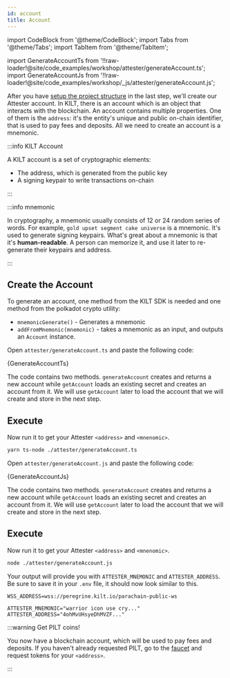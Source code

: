 ```yaml
---
id: account
title: Account
---
```


import CodeBlock from '@theme/CodeBlock';
import Tabs from '@theme/Tabs';
import TabItem from '@theme/TabItem';

import GenerateAccountTs from '!!raw-loader!@site/code_examples/workshop/attester/generateAccount.ts';
import GenerateAccountJs from '!!raw-loader!@site/code_examples/workshop/_js/attester/generateAccount.js';

After you have [setup the project structure](./) in the last step, we'll create our <span className="label-role attester">Attester</span> account.
In KILT, there is an account which is an object that interacts with the blockchain.
An account contains multiple properties.
One of them is the `address`: it's the entity's unique and public on-chain identifier, that is used to pay fees and deposits.
All we need to create an account is a mnemonic.

:::info KILT Account

A KILT account is a set of cryptographic elements:

- The address, which is generated from the public key
- A signing keypair to write transactions on-chain

:::

:::info mnemonic

In cryptography, a mnemonic usually consists of 12 or 24 random series of words.
For example, `gold upset segment cake universe` is a mnemonic.
It's used to generate signing keypairs.
What's great about a mnemonic is that it's **human-readable**.
A person can memorize it, and use it later to re-generate their keypairs and address.

:::

## Create the Account

To generate an account, one method from the KILT SDK is needed and one method from the polkadot crypto utility:

- `mnemonicGenerate()` - Generates a mnemonic
- `addFromMnemonic(mnemonic)` - takes a mnemonic as an input, and outputs an `Account` instance.

<Tabs>
  <TabItem value='ts' label='Typescript' default>

  Open `attester/generateAccount.ts` and paste the following code:

  <CodeBlock className="language-ts" title="attester/generateAccount.ts">
    {GenerateAccountTs}
  </CodeBlock>

  The code contains two methods.
  `generateAccount` creates and returns a new account while `getAccount` loads an existing secret and creates an account from it.
  We will use `getAccount` later to load the account that we will create and store in the next step.

  ## Execute

  Now run it to get your <span className="label-role attester">Attester</span> `<address>` and `<mnenomic>`.

  ```bash
  yarn ts-node ./attester/generateAccount.ts
  ```
  
  </TabItem>
  <TabItem value='js' label='Javascript' default>

  Open `attester/generateAccount.js` and paste the following code:

  <CodeBlock className="language-js" title="attester/generateAccount.js">
    {GenerateAccountJs}
  </CodeBlock>

  The code contains two methods.
  `generateAccount` creates and returns a new account while `getAccount` loads an existing secret and creates an account from it.
  We will use `getAccount` later to load the account that we will create and store in the next step.

  ## Execute

  Now run it to get your <span className="label-role attester">Attester</span> `<address>` and `<mnenomic>`.

  ```bash
  node ./attester/generateAccount.js
  ```

  </TabItem>
</Tabs>

Your output will provide you with `ATTESTER_MNEMONIC` and `ATTESTER_ADDRESS`.
Be sure to save it in your `.env` file, it should now look similar to this.

```env title=".env"
WSS_ADDRESS=wss://peregrine.kilt.io/parachain-public-ws

ATTESTER_MNEMONIC="warrior icon use cry..."
ATTESTER_ADDRESS="4ohMvUHsyeDhMVZF..."
```

:::warning Get PILT coins!

You now have a blockchain account, which will be used to pay fees and deposits.
If you haven't already requested PILT, go to the [faucet](https://faucet.peregrine.kilt.io) and request tokens for your `<address>`.

:::
